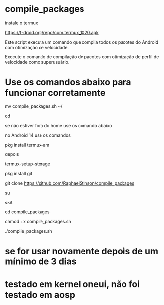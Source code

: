# compile_packages

instale o termux 

https://f-droid.org/repo/com.termux_1020.apk

Este script executa um comando que compila todos os pacotes do Android com otimização de velocidade.

Execute o comando de compilação de pacotes com otimização de perfil de velocidade como superusuário.

# Use os comandos abaixo para funcionar corretamente

mv compile_packages.sh ~/

cd

se não estiver fora do home use os comando abaixo

no Android 14 use os comandos

pkg install termux-am

depois

termux-setup-storage

pkg install git

git clone https://github.com/RaphaelStinson/compile_packages

su

exit

cd compile_packages

chmod +x compile_packages.sh

./compile_packages.sh

# se for usar novamente depois de um mínimo de 3 dias

# testado em kernel oneui, não foi testado em aosp
